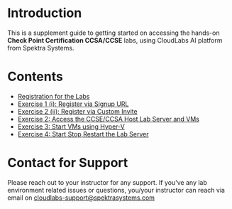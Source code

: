 # Introduction

This is a supplement guide to getting started on accessing the hands-on **Check Point Certification CCSA/CCSE** labs, using CloudLabs AI platform from Spektra Systems. 




# Contents 

* [Registration for the Labs](#Registration-for-the-labs)
* [Exercise 1 (i): Register via Signup URL](https://github.com/Abhishekpathania01/Check-Point-Labs/blob/master/technical_deep_dive/Exercise%201-Option-1:%20Register%20via%20Signup%20URL.md#exercise-1-option-1-register-for-lab-using-signup-link)
* [Exercise 2 (ii): Register via Custom Invite](#Exercise1-op2)
* [Exercise 2: Access the CCSE/CCSA Host Lab Server and VMs](#Exercise2)
* [Exercise 3: Start VMs using Hyper-V](#Exercise3)
* [Exercise 4: Start,Stop,Restart the Lab Server](#Exercise4)




# Contact for Support
Please reach out to your instructor for any support. If you've any lab environment related issues or questions, you/your instructor can reach via email on cloudlabs-support@spektrasystems.com 
